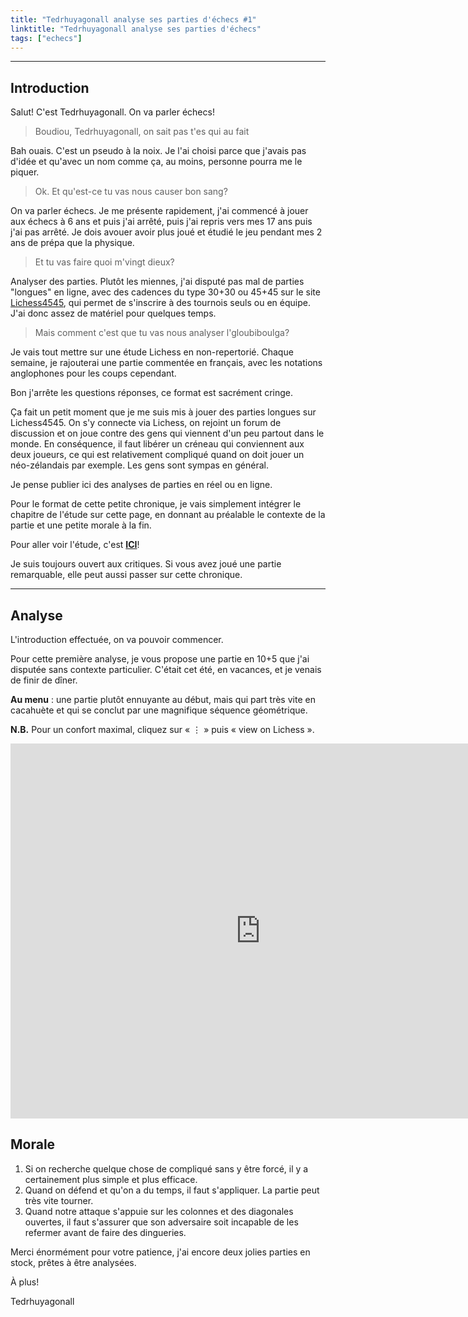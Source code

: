 ```yaml
---
title: "Tedrhuyagonall analyse ses parties d'échecs #1"
linktitle: "Tedrhuyagonall analyse ses parties d'échecs"
tags: ["echecs"]
---
```


---

## Introduction
Salut! C'est Tedrhuyagonall. On va parler échecs!

> Boudiou, Tedrhuyagonall, on sait pas t'es qui au fait

Bah ouais. C'est un pseudo à la noix. Je l'ai choisi parce que j'avais pas d'idée et qu'avec un nom comme ça, au moins, personne pourra me le piquer.

> Ok. Et qu'est-ce tu vas nous causer bon sang?

On va parler échecs. Je me présente rapidement, j'ai commencé à jouer aux échecs à 6 ans et puis j'ai arrêté, puis j'ai repris vers mes 17 ans puis j'ai pas arrêté. Je dois avouer avoir plus joué et étudié le jeu pendant mes 2 ans de prépa que la physique.

> Et tu vas faire quoi m'vingt dieux?

Analyser des parties. Plutôt les miennes, j'ai disputé pas mal de parties "longues" en ligne, avec des cadences du type 30+30 ou 45+45 sur le site [Lichess4545](https://www.lichess4545.com), qui permet de s'inscrire à des tournois seuls ou en équipe. J'ai donc assez de matériel pour quelques temps.

> Mais comment c'est que tu vas nous analyser l'gloubiboulga?

Je vais tout mettre sur une étude Lichess en non-repertorié. Chaque semaine, je rajouterai une partie commentée en français, avec les notations anglophones pour les coups cependant.

Bon j'arrête les questions réponses, ce format est sacrément cringe.

Ça fait un petit moment que je me suis mis à jouer des parties longues sur Lichess4545. On s'y connecte via Lichess, on rejoint un forum de discussion et on joue contre des gens qui viennent d'un peu partout dans le monde. En conséquence, il faut libérer un créneau qui conviennent aux deux joueurs, ce qui est relativement compliqué quand on doit jouer un néo-zélandais par exemple. Les gens sont sympas en général.

Je pense publier ici des analyses de parties en réel ou en ligne.

Pour le format de cette petite chronique, je vais simplement intégrer le chapitre de l'étude sur cette page, en donnant au préalable le contexte de la partie et une petite morale à la fin.

Pour aller voir l'étude, c'est **[ICI](https://lichess.org/study/1SqN72Mt/i2W5S4j8)**!

Je suis toujours ouvert aux critiques. Si vous avez joué une partie remarquable, elle peut aussi passer sur cette chronique.


----

## Analyse

L'introduction effectuée, on va pouvoir commencer.

Pour cette première analyse, je vous propose une partie en 10+5 que j'ai disputée sans contexte particulier. C'était cet été, en vacances, et je venais de finir de dîner.

**Au menu** : une partie plutôt ennuyante au début, mais qui part très vite en cacahuète et qui se conclut par une magnifique séquence géométrique.

**N.B.** Pour un confort maximal, cliquez sur « $\vdots$ » puis « view on Lichess ».

<iframe width="800" height="600" src="https://lichess.org/study/embed/1SqN72Mt/ZN1NZnZk#0" frameborder=0></iframe>

## Morale

1. Si on recherche quelque chose de compliqué sans y être forcé, il y a certainement plus simple et plus efficace.
2. Quand on défend et qu'on a du temps, il faut s'appliquer. La partie peut très vite tourner.
3. Quand notre attaque s'appuie sur les colonnes et des diagonales ouvertes, il faut s'assurer que son adversaire soit incapable de les refermer avant de faire des dingueries.

Merci énormément pour votre patience, j'ai encore deux jolies parties en stock, prêtes à être analysées.

À plus!

Tedrhuyagonall